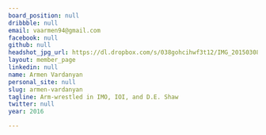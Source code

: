 ```yaml
---
board_position: null
dribbble: null
email: vaarmen94@gmail.com
facebook: null
github: null
headshot_jpg_url: https://dl.dropbox.com/s/038gohcihwf3t12/IMG_20150308_183827~2.jpg?dl=0
layout: member_page
linkedin: null
name: Armen Vardanyan
personal_site: null
slug: armen-vardanyan
tagline: Arm-wrestled in IMO, IOI, and D.E. Shaw
twitter: null
year: 2016

---
```

